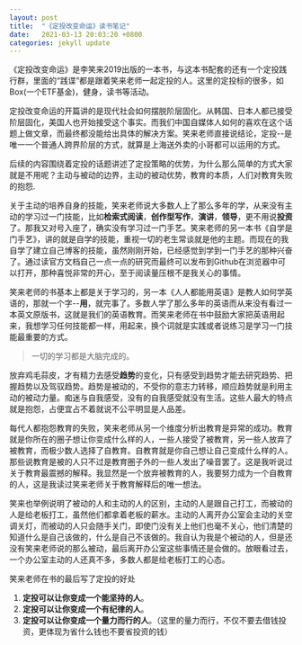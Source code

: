 ```yaml
---
layout: post  
title:  "《定投改变命运》读书笔记"  
date:   2021-03-13 20:03:20 +0800  
categories: jekyll update
---   
```


 《定投改变命运》是李笑来2019出版的一本书，与这本书配套的还有一个定投践行群，里面的“践谍”都是跟着笑来老师一起定投的人。这里的定投标的很多，如Box(一个ETF基金)，健身，读书等活动。

定投改变命运的开篇讲的是现代社会如何摆脱阶层固化。从韩国、日本人都已接受阶层固化，美国人也开始接受这个事实。而我们中国自媒体人如何的喜欢在这个话题上做文章，而最终都没能给出具体的解决方案。笑来老师直接说结论，定投--是唯一一个普通人跨界阶层的方式，就算是上海送外卖的小哥都可以运用的方式。

后续的内容围绕着定投的话题讲述了定投策略的优势，为什么那么简单的方式大家就是不用呢？主动与被动的边界，主动的被动优势，教育的本质，人们对教育失败的抱怨.  

关于主动的培养自身的技能，笑来老师说大多数人上了那么多年的学，从来没有主动的学习过一门技能，比如**检索式阅读**，**创作型写作**，**演讲**，**领导**，更不用说**投资**了。那我又对号入座了，确实没有学习过一门手艺。笑来老师的另一本书《自学是门手艺》，讲的就是自学的技能，重视一切的老生常谈就是他的主题。而现在的我自学了建立自己博客的技能，虽然刚刚开始，已经感觉到学到一门手艺的那种兴奋了。通过读官方文档自己一点一点的研究而最终可以发布到Github在浏览器中可以打开，那种喜悦非常的开心，至于阅读量压根不是我关心的事情。

笑来老师的书基本上都是关于学习的，另一本《人人都能用英语》是教人如何学英语的，那就一个字--**用**，就完事了。多数人学了那么多年的英语而从来没有看过一本英文原版书，这就是我们的英语教育。而笑来老师在书中鼓励大家把英语用起来，我想学习任何技能都一样，用起来，换个词就是实践或者说练习是学习一门技能最重要的方式。

>一切的学习都是大脑完成的。  

放弃鸡毛蒜皮，才有精力去感受**趋势**的变化，只有感受到趋势才能去研究趋势、把握趋势以及驾驭趋势。趋势是被动的，不受你的意志力转移，顺应趋势就是利用主动的被动力量。痴迷与自我感受，没有的自我感受就没有生活。这些人最大的特点就是抱怨，占便宜占不着就说不公平明显是人品差。

每代人都抱怨教育的失败，笑来老师从另一个维度分析出教育是异常的成功。教育就是你所在的圈子想让你变成什么样的人，一些人接受了被教育，另一些人放弃了被教育，而极少数人选择了自教育。自教育就是你自己想让自己变成什么样的人。那些说教育是被的人只不过是教育圈子外的一些人发出了噪音罢了。这是我听说过关于教育最震撼的解释。我显然是一个放弃被教育的人，我要努力成为一个自教育的人，这是我读过笑来老师关于教育解释后的唯一想法。

笑来也举例说明了被动的人和主动的人的区别，主动的人是跟自己打工，而被动的人是给老板打工，虽然他们都拿着老板的薪水。主动的人离开办公室会主动的关空调关灯，而被动的人只会随手关门，即使门没有关上他们也毫不关心，他们清楚的知道什么是自己该做的，什么是自己不该做的。我自认为我是个被动的人，但是还没有笑来老师说的那么被动，最后离开办公室这些事情还是会做的。放眼看过去，一个办公室主动的人还真不多，多数人都是给老板打工的心态。

笑来老师在书的最后写了定投的好处   
1. **定投可以让你变成一个能坚持的人**。  
2. **定投可以让你变成一个有纪律的人**。  
3. **定投可以让你变成一个量力而行的人**。（这里的量力而行，不仅不要去借钱投资，更体现为省什么钱也不要省投资的钱）   



